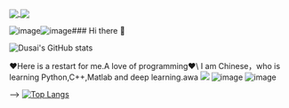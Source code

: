 <a href="https://github.com/anuraghazra/github-readme-stats">
  <img align="center" src="https://github-readme-stats.vercel.app/api/pin/?username=zzzsakura&repo=github-readme-stats" />
</a>
<a href="https://github.com/anuraghazra/convoychat">
  <img align="center" src="https://github-readme-stats.vercel.app/api/pin/?username=zzzsakura&repo=convoychat" />
</a>

![image](https://github.com/zzzsakura/zzzsakura/assets/147756443/0d526510-33f1-4ca6-815c-fcf6c4c4e78c)![image](https://github.com/zzzsakura/zzzsakura/assets/147756443/4a62024c-172d-44f1-bc35-0b7690446c39)### Hi there 👋

![Dusai's GitHub stats](https://github-readme-stats.vercel.app/api?username=zzzsakura&show_icons=true&theme=radical)
<!--
<--**共产主义者** Communists-->
❤Here is a restart for me.A love of programming❤\\
I am Chinese，who is learning Python,C++,Matlab and deep learning.awa
![](https://img.shields.io/badge/python-3.9-orange?style=for-the-badge&logo=python&logoColor=orange)
![image](https://github.com/zzzsakura/zzzsakura/assets/147756443/c6469770-52ce-4d4b-8b76-4b388787c24a)
![image](https://github.com/zzzsakura/zzzsakura/assets/147756443/f05daef2-c4b3-45f7-9fc4-b2d7be839c8d)

-->
[![Top Langs](https://github-readme-stats.vercel.app/api/top-langs/?username=zzzsakura&layout=compact)](https://github.com/anuraghazra/github-readme-stats)
<!--START_SECTION:waka-->
<!--END_SECTION:waka-->
